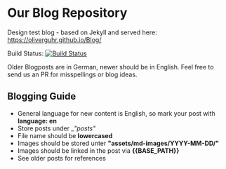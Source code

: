 # Our Blog Repository

Design test blog - based on Jekyll and served here:
https://oliverguhr.github.io/Blog/

Build Status:
[![Build Status](https://travis-ci.org/Code-Inside/Blog.svg?branch=gh-pages)](https://travis-ci.org/Code-Inside/Blog)

Older Blogposts are in German, newer should be in English. Feel free to send us an PR for misspellings or blog ideas.

## Blogging Guide

* General language for new content is English, so mark your post with __language: en__
* Store posts under __"_posts"__
* File name should be __lowercased__
* Images should be stored unter __"assets/md-images/YYYY-MM-DD/"__
* Images should be linked in the post via __{{BASE_PATH}}__
* See older posts for references
